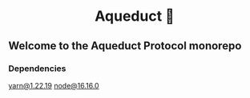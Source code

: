 <h1 align="center">Aqueduct 🌊</h1>

## Welcome to the Aqueduct Protocol monorepo

### Dependencies

yarn@1.22.19
node@16.16.0
